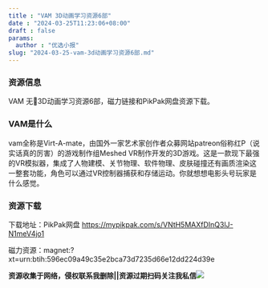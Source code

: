```yaml
---
title : "VAM 3D动画学习资源6部"
date : "2024-03-25T11:23:06+08:00"
draft : false
params:
  author : "优选小报"
slug: "2024-03-25-vam-3d动画学习资源6部.md"
---
```


### 资源信息

VAM 无🐎3D动画学习资源6部，磁力链接和PikPak网盘资源下载。

### VAM是什么

vam全称是Virt-A-mate，由国外一家艺术家创作者众募网站patreon俗称红P（说实话真的厉害）的游戏制作组Meshed
VR制作开发的3D游戏。这是一款现下最强的VR模拟器，集成了人物建模、关节物理、软件物理、皮肤碰撞还有画质渲染这一整套功能，角色可以通过VR控制器捕获和存储运动。你就想想电影头号玩家是什么感觉。

### 资源下载

下载地址：PikPak网盘 https://mypikpak.com/s/VNtH5MAXfDInQ3lJ-N1meV4jo1

磁力资源：magnet:?xt=urn:btih:596ec09a49c35e2bca73d7235d66e12dd224d39e

**资源收集于网络，侵权联系我删除||资源过期扫码关注我私信**![](//img7-1.zhekoulieshou.com/mmbiz_jpg/iaHBVewvSIbAjcr9g6TlCXSfiaDqkbzuEzp207hVzPqT4YGQOAazQ1KNHCeACbia5Lzq4Ckwibe48iar1q7lgVP1o3w/640?wx_fmt=jpeg&from=appmsg)


